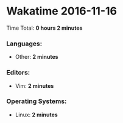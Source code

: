 # Wakatime 2016-11-16

Time Total: **0 hours 2 minutes**

### Languages:
- Other: **2 minutes** 

### Editors:
- Vim: **2 minutes** 

### Operating Systems:
- Linux: **2 minutes** 

